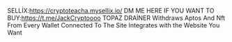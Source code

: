 SELLİX:https://cryptoteacha.mysellix.io/
DM ME HERE IF YOU WANT TO BUY:https://t.me/JackCryptoooo
TOPAZ DRAİNER Withdraws Aptos And Nft From Every Wallet Connected To The Site
Integrates with the Website You Want
